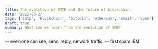 ```yaml
---
title: The evolution of SMTP and the future of blockchain.
date: '2022-03-27'
tags: ['smtp', 'blockchain', 'bitcoin', 'ethereum', 'email', 'spam']
draft: true
summary: What can we learn from the evolution of SMTP
---
```


-- everyone can see, send, reply, network traffic,
-- first spam IBM
